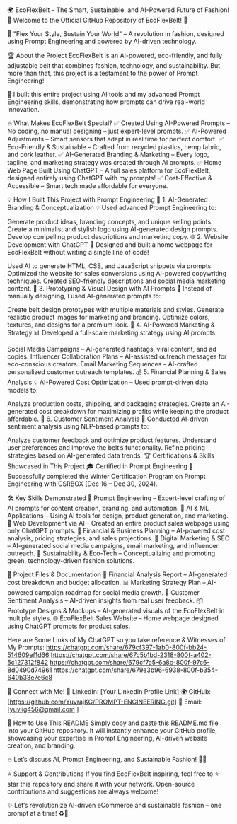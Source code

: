 🌍 EcoFlexBelt – The Smart, Sustainable, and AI-Powered Future of Fashion!
🚀 Welcome to the Official GitHub Repository of EcoFlexBelt! 🚀


🌱 "Flex Your Style, Sustain Your World" – A revolution in fashion, designed using Prompt Engineering and powered by AI-driven technology.

🏆 About the Project
EcoFlexBelt is an AI-powered, eco-friendly, and fully adjustable belt that combines fashion, technology, and sustainability. But more than that, this project is a testament to the power of Prompt Engineering!

🚀 I built this entire project using AI tools and my advanced Prompt Engineering skills, demonstrating how prompts can drive real-world innovation.

🔥 What Makes EcoFlexBelt Special?
✅ Created Using AI-Powered Prompts – No coding, no manual designing – just expert-level prompts.
✅ AI-Powered Adjustments – Smart sensors that adapt in real time for perfect comfort.
✅ Eco-Friendly & Sustainable – Crafted from recycled plastics, hemp fabric, and cork leather.
✅ AI-Generated Branding & Marketing – Every logo, tagline, and marketing strategy was created through AI prompts.
✅ Home Web Page Built Using ChatGPT – A full sales platform for EcoFlexBelt, designed entirely using ChatGPT with my prompts!
✅ Cost-Effective & Accessible – Smart tech made affordable for everyone.

💡 How I Built This Project with Prompt Engineering
🎯 1. AI-Generated Branding & Conceptualization
💡 Used advanced Prompt Engineering to:

Generate product ideas, branding concepts, and unique selling points.
Create a minimalist and stylish logo using AI-generated design prompts.
Develop compelling product descriptions and marketing copy.
🌐 2. Website Development with ChatGPT
🏡 Designed and built a home webpage for EcoFlexBelt without writing a single line of code!

Used AI to generate HTML, CSS, and JavaScript snippets via prompts.
Optimized the website for sales conversions using AI-powered copywriting techniques.
Created SEO-friendly descriptions and social media marketing content.
📝 3. Prototyping & Visual Design with AI Prompts
🎨 Instead of manually designing, I used AI-generated prompts to:

Create belt design prototypes with multiple materials and styles.
Generate realistic product images for marketing and branding.
Optimize colors, textures, and designs for a premium look.
📢 4. AI-Powered Marketing & Strategy
📊 Developed a full-scale marketing strategy using AI prompts:

Social Media Campaigns – AI-generated hashtags, viral content, and ad copies.
Influencer Collaboration Plans – AI-assisted outreach messages for eco-conscious creators.
Email Marketing Sequences – AI-crafted personalized customer outreach templates.
💰 5. Financial Planning & Sales Analysis
💡 AI-Powered Cost Optimization – Used prompt-driven data models to:

Analyze production costs, shipping, and packaging strategies.
Create an AI-generated cost breakdown for maximizing profits while keeping the product affordable.
📝 6. Customer Sentiment Analysis
🤖 Conducted AI-driven sentiment analysis using NLP-based prompts to:

Analyze customer feedback and optimize product features.
Understand user preferences and improve the belt’s functionality.
Refine pricing strategies based on AI-generated data trends.
🏆 Certifications & Skills Showcased in This Project
🎓 Certified in Prompt Engineering
🏅 Successfully completed the Winter Certification Program on Prompt Engineering with CSRBOX (Dec 16 – Dec 30, 2024).

🛠 Key Skills Demonstrated
🔹 Prompt Engineering – Expert-level crafting of AI prompts for content creation, branding, and automation.
🔹 AI & ML Applications – Using AI tools for design, product generation, and marketing.
🔹 Web Development via AI – Created an entire product sales webpage using only ChatGPT prompts.
🔹 Financial & Business Planning – AI-powered cost analysis, pricing strategies, and sales projections.
🔹 Digital Marketing & SEO – AI-generated social media campaigns, email marketing, and influencer outreach.
🔹 Sustainability & Eco-Tech – Conceptualizing and promoting green, technology-driven fashion solutions.

📂 Project Files & Documentation
📜 Financial Analysis Report – AI-generated cost breakdown and budget allocation.
📊 Marketing Strategy Plan – AI-powered campaign roadmap for social media growth.
📝 Customer Sentiment Analysis – AI-driven insights from real user feedback.
📦 Prototype Designs & Mockups – AI-generated visuals of the EcoFlexBelt in multiple styles.
🌐 EcoFlexBelt Sales Website – Home webpage designed using ChatGPT prompts for product sales.

Here are Some Links of My ChatGPT so you take reference & Witnesses of My Prompts:
https://chatgpt.com/share/679cf397-1ab0-800f-bb24-514609ef1d66
https://chatgpt.com/share/67c5b1bd-2318-800f-a402-5c127312f842
https://chatgpt.com/share/679cf7a5-6a8c-800f-97c6-8d0490d74961
https://chatgpt.com/share/679e3b96-6938-800f-b354-640b33e7e6c8

📢 Connect with Me!
💼 LinkedIn: [Your LinkedIn Profile Link]
🌍 GitHub: [https://github.com/YuvrajKG/PROMPT-ENGINEERING.git]
📧 Email: [yuviig456@gmail.com ]

📌 How to Use This README
Simply copy and paste this README.md file into your GitHub repository. It will instantly enhance your GitHub profile, showcasing your expertise in Prompt Engineering, AI-driven website creation, and branding.

🔥 Let’s discuss AI, Prompt Engineering, and Sustainable Fashion! 🚀🌱

⭐ Support & Contributions
If you find EcoFlexBelt inspiring, feel free to ⭐ star this repository and share it with your network. Open-source contributions and suggestions are always welcome!

✨ Let’s revolutionize AI-driven eCommerce and sustainable fashion – one prompt at a time! ♻️💚
